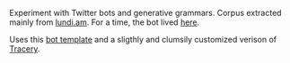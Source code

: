 Experiment with Twitter bots and generative grammars. Corpus extracted mainly from [lundi.am](http://lundi.am/). For a time, the bot lived [here](https://twitter.com/botinvisible).

Uses this [bot template](https://glitch.com/~tracery-twitter-bot) and a sligthly and clumsily customized verison of [Tracery](https://github.com/galaxykate/tracery).
